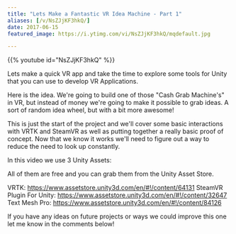 ```yaml
---
title: "Lets Make a Fantastic VR Idea Machine - Part 1"
aliases: [/v/NsZJjKF3hkQ/]
date: 2017-06-15
featured_image: https://i.ytimg.com/vi/NsZJjKF3hkQ/mqdefault.jpg

---
```


{{% youtube id="NsZJjKF3hkQ" %}}

Lets make a quick VR app and take the time to explore some tools for Unity that you can use to develop VR Applications.

Here is the idea. We're going to build one of those "Cash Grab Machine's" in VR, but instead of money we're going to make it possible to grab ideas. A sort of random idea wheel, but with a bit more awesome!

This is just the start of the project and we'll cover some basic interactions with VRTK and SteamVR as well as putting together a really basic proof of concept. Now that we know it works we'll need to figure out a way to reduce the need to look up constantly. 

In this video we use 3 Unity Assets:

All of them are free and you can grab them from the Unity Asset Store.

VRTK: https://www.assetstore.unity3d.com/en/#!/content/64131
SteamVR Plugin For Unity: https://www.assetstore.unity3d.com/en/#!/content/32647
Text Mesh Pro: https://www.assetstore.unity3d.com/en/#!/content/84126

If you have any ideas on future projects or ways we could improve this one let me know in the comments below!